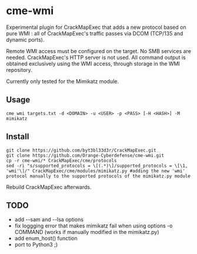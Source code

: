 # cme-wmi

Experimental plugin for CrackMapExec that adds a new protocol based on pure WMI : all of CrackMapExec's traffic passes via DCOM (TCP/135 and dynamic ports). 

Remote WMI access must be configured on the target. No SMB services are needed. CrackMapExec's HTTP server is not used. All command output is obtained exclusively using the WMI access, through storage in the WMI repository.

Currently only tested for the Mimikatz module. 

## Usage

```
cme wmi targets.txt -d <DOMAIN> -u <USER> -p <PASS> [-H <HASH>] -M mimikatz
```


## Install

```
git clone https://github.com/byt3bl33d3r/CrackMapExec.git
git clone https://github.com/Orange-Cyberdefense/cme-wmi.git
cp -r cme-wmi/* CrackMapExec/cme/protocols
sed -ri "s/supported_protocols = \[(.*)\]/supported_protocols = \[\1, 'wmi'\]/" CrackMapExec/cme/modules/mimikatz.py #adding the new 'wmi' protocol manually to the supported protocols of the mimikatz.py module
```

Rebuild CrackMapExec afterwards.

## TODO

- add --sam and --lsa options
- fix loggging error that makes mimikatz fail when using options -o COMMAND (works if manually modified in the mimikatz.py)
- add enum_host() function
- port to Python3 ;)
